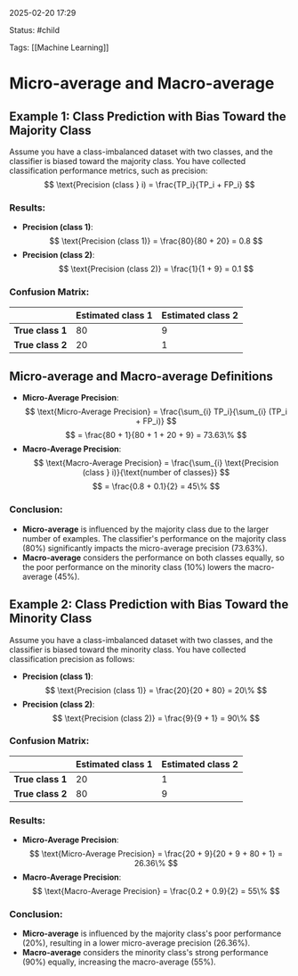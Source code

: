 2025-02-20 17:29

Status: #child

Tags: [[Machine Learning]]
# Micro-average and Macro-average
## Example 1: Class Prediction with Bias Toward the Majority Class
Assume you have a class-imbalanced dataset with two classes, and the classifier is biased toward the majority class. You have collected classification performance metrics, such as precision:
$$
\text{Precision (class } i) = \frac{TP_i}{TP_i + FP_i}
$$
### Results:
- **Precision (class 1)**:
  $$
  \text{Precision (class 1)} = \frac{80}{80 + 20} = 0.8
  $$
- **Precision (class 2)**:
  $$
  \text{Precision (class 2)} = \frac{1}{1 + 9} = 0.1
  $$
### Confusion Matrix:

|                  | Estimated class 1 | Estimated class 2 |
| ---------------- | ----------------- | ----------------- |
| **True class 1** | 80                | 9                 |
| **True class 2** | 20                | 1                 |
## Micro-average and Macro-average Definitions

- **Micro-Average Precision**:
  $$
  \text{Micro-Average Precision} = \frac{\sum_{i} TP_i}{\sum_{i} (TP_i + FP_i)}
  $$
  $$
  = \frac{80 + 1}{80 + 1 + 20 + 9} = 73.63\%
  $$
- **Macro-Average Precision**:
$$
  \text{Macro-Average Precision} = \frac{\sum_{i} \text{Precision (class } i)}{\text{number of classes}}
  $$
  $$
  = \frac{0.8 + 0.1}{2} = 45\%
  $$

### Conclusion:
- **Micro-average** is influenced by the majority class due to the larger number of examples. The classifier's performance on the majority class (80%) significantly impacts the micro-average precision (73.63%).
- **Macro-average** considers the performance on both classes equally, so the poor performance on the minority class (10%) lowers the macro-average (45%).
## Example 2: Class Prediction with Bias Toward the Minority Class
Assume you have a class-imbalanced dataset with two classes, and the classifier is biased toward the minority class. You have collected classification precision as follows:
- **Precision (class 1)**:
  $$
  \text{Precision (class 1)} = \frac{20}{20 + 80} = 20\%
  $$
- **Precision (class 2)**:
  $$
  \text{Precision (class 2)} = \frac{9}{9 + 1} = 90\%
  $$
### Confusion Matrix:

|                  | Estimated class 1 | Estimated class 2 |
| ---------------- | ----------------- | ----------------- |
| **True class 1** | 20                | 1                 |
| **True class 2** | 80                | 9                 |
### Results:
- **Micro-Average Precision**:
  $$
  \text{Micro-Average Precision} = \frac{20 + 9}{20 + 9 + 80 + 1} = 26.36\%
  $$
- **Macro-Average Precision**:
  $$
  \text{Macro-Average Precision} = \frac{0.2 + 0.9}{2} = 55\%
  $$
### Conclusion:
- **Micro-average** is influenced by the majority class's poor performance (20%), resulting in a lower micro-average precision (26.36%).
- **Macro-average** considers the minority class's strong performance (90%) equally, increasing the macro-average (55%).
